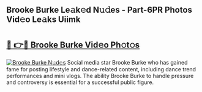 ## Brooke Burke Le𝚊k𝚎d N𝚞𝚍es - Part-6PR Photos Vid𝚎o Le𝚊ks Uiimk

# <h2><a href="http://fbco49.evod.top/?m=Brooke+Burke">🔗 👉🔴 Brooke Burke Vid𝚎o Ph𝚘t𝚘s</a></h2>

[![Brooke Burke N𝚞d𝚎s](https://i.imgur.com/8V9OHl7.gif)](http://fbco49.evod.top/?m=Brooke+Burke)
Social media star Brooke Burke who has gained fame for posting lifestyle and dance-related content, including dance trend performances and mini vlogs. The ability Brooke Burke to handle pressure and controversy is essential for a successful public figure. 
